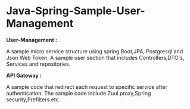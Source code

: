 # Java-Spring-Sample-User-Management

**User-Management :**

A sample micro service structure using spring Boot,JPA, Postgresql and Json Web Token. A sample user section that includes Controllers,DTO's, Services and repositories.

**API Gateway :**

A sample code that redirect each request to specific service after authentication. The sample code include Zuul proxy,Spring security,Prefilters etc.
